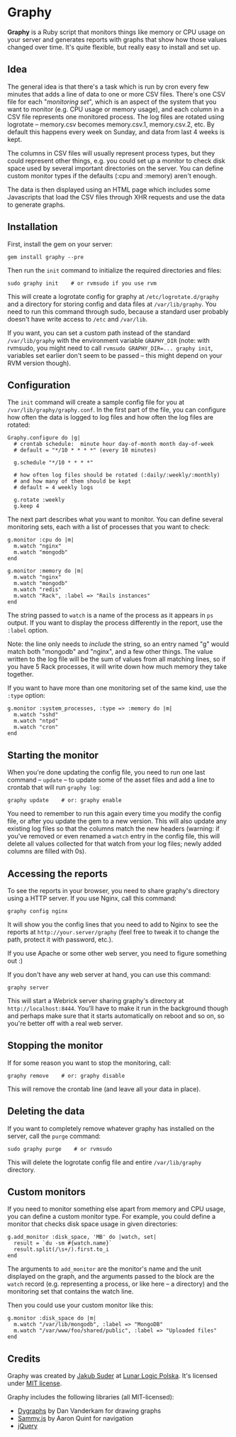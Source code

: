 # Graphy

**Graphy** is a Ruby script that monitors things like memory or CPU usage on your server and generates reports with
graphs that show how those values changed over time. It's quite flexible, but really easy to install and set up.

## Idea

The general idea is that there's a task which is run by cron every few minutes that adds a line of data to one or more
CSV files. There's one CSV file for each "*monitoring set*", which is an aspect of the system that you want to monitor
(e.g. CPU usage or memory usage), and each column in a CSV file represents one monitored process. The log files are
rotated using logrotate – memory.csv becomes memory.csv.1, memory.csv.2, etc. By default this happens every week on
Sunday, and data from last 4 weeks is kept.

The columns in CSV files will usually represent process types, but they could represent other things, e.g. you could
set up a monitor to check disk space used by several important directories on the server. You can define custom monitor
types if the defaults (:cpu and :memory) aren't enough.

The data is then displayed using an HTML page which includes some Javascripts that load the CSV files through XHR
requests and use the data to generate graphs.

## Installation

First, install the gem on your server:

    gem install graphy --pre

Then run the `init` command to initialize the required directories and files:

    sudo graphy init    # or rvmsudo if you use rvm

This will create a logrotate config for graphy at `/etc/logrotate.d/graphy` and a directory for storing config and data
files at `/var/lib/graphy`. You need to run this command through sudo, because a standard user probably doesn't have
write access to `/etc` and `/var/lib`.

If you want, you can set a custom path instead of the standard `/var/lib/graphy` with the environment variable
`GRAPHY_DIR` (note: with rvmsudo, you might need to call `rvmsudo GRAPHY_DIR=... graphy init`, variables set earlier
don't seem to be passed – this might depend on your RVM version though).

## Configuration

The `init` command will create a sample config file for you at `/var/lib/graphy/graphy.conf`. In the first part of the file, you can configure how often the data is logged to log files and how often the log files are rotated:

    Graphy.configure do |g|
      # crontab schedule:  minute hour day-of-month month day-of-week
      # default = "*/10 * * * *" (every 10 minutes)

      g.schedule "*/10 * * * *"

      # how often log files should be rotated (:daily/:weekly/:monthly)
      # and how many of them should be kept
      # default = 4 weekly logs

      g.rotate :weekly
      g.keep 4

The next part describes what you want to monitor. You can define several monitoring sets, each with a list of processes
that you want to check:

    g.monitor :cpu do |m|
      m.watch "nginx"
      m.watch "mongodb"
    end

    g.monitor :memory do |m|
      m.watch "nginx"
      m.watch "mongodb"
      m.watch "redis"
      m.watch "Rack", :label => "Rails instances"
    end

The string passed to `watch` is a name of the process as it appears in `ps` output. If you want to display the process
differently in the report, use the `:label` option.

Note: the line only needs to *include* the string, so an entry named "g" would match both "mongodb" and "nginx", and a
few other things. The value written to the log file will be the sum of values from all matching lines, so if you have 5
Rack processes, it will write down how much memory they take together.

If you want to have more than one monitoring set of the same kind, use the `:type` option:

    g.monitor :system_processes, :type => :memory do |m|
      m.watch "sshd"
      m.watch "ntpd"
      m.watch "cron"
    end

## Starting the monitor

When you're done updating the config file, you need to run one last command – `update` – to update some of the asset
files and add a line to crontab that will run `graphy log`:

    graphy update    # or: graphy enable

You need to remember to run this again every time you modify the config file, or after you update the gem to a new
version. This will also update any existing log files so that the columns match the new headers (warning: if you've
removed or even renamed a `watch` entry in the config file, this will delete all values collected for that watch from
your log files; newly added columns are filled with 0s).

## Accessing the reports

To see the reports in your browser, you need to share graphy's directory using a HTTP server. If you use Nginx, call
this command:

    graphy config nginx

It will show you the config lines that you need to add to Nginx to see the reports at `http://your.server/graphy` (feel
free to tweak it to change the path, protect it with password, etc.).

If you use Apache or some other web server, you need to figure something out :)

If you don't have any web server at hand, you can use this command:

    graphy server

This will start a Webrick server sharing graphy's directory at `http://localhost:8444`. You'll have to make it run in
the background though and perhaps make sure that it starts automatically on reboot and so on, so you're better off with
a real web server.

## Stopping the monitor

If for some reason you want to stop the monitoring, call:

    graphy remove    # or: graphy disable

This will remove the crontab line (and leave all your data in place).

## Deleting the data

If you want to completely remove whatever graphy has installed on the server, call the `purge` command:

    sudo graphy purge    # or rvmsudo

This will delete the logrotate config file and entire `/var/lib/graphy` directory.

## Custom monitors

If you need to monitor something else apart from memory and CPU usage, you can define a custom monitor type. For
example, you could define a monitor that checks disk space usage in given directories:

    g.add_monitor :disk_space, 'MB' do |watch, set|
      result = `du -sm #{watch.name}`
      result.split(/\s+/).first.to_i
    end

The arguments to `add_monitor` are the monitor's name and the unit displayed on the graph, and the arguments passed to
the block are the `watch` record (e.g. representing a process, or like here – a directory) and the monitoring set that
contains the watch line.

Then you could use your custom monitor like this:

    g.monitor :disk_space do |m|
      m.watch "/var/lib/mongodb", :label => "MongoDB"
      m.watch "/var/www/foo/shared/public", :label => "Uploaded files"
    end

## Credits

Graphy was created by [Jakub Suder](http://psionides.eu) at [Lunar Logic Polska](http://lunarlogicpolska.com). It's
licensed under [MIT license](https://github.com/psionides/graphy/blob/master/MIT-LICENSE.txt).

Graphy includes the following libraries (all MIT-licensed):

* [Dygraphs](http://dygraphs.com) by Dan Vanderkam for drawing graphs
* [Sammy.js](http://sammyjs.org) by Aaron Quint for navigation
* [jQuery](http://jquery.com)

